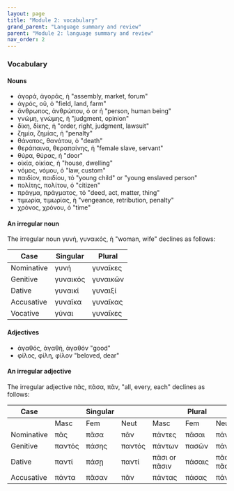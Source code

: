 ```yaml
---
layout: page
title: "Module 2: vocabulary"
grand_parent: "Language summary and review"
parent: "Module 2: language summary and review"
nav_order: 2
---
```




### Vocabulary


#### Nouns


- ἀγορά, ἀγορᾶς, ἡ "assembly, market, forum"
- ἀγρός, οῦ, ὁ "field, land, farm"
- ἄνθρωπος, ἀνθρώπου, ὁ or ἡ "person, human being"
- γνώμη, γνώμης, ἡ "judgment, opinion"
- δίκη, δίκης, ἡ "order, right, judgment, lawsuit"
- ζημία, ζημίας, ἡ "penalty"
- θάνατος, θανάτου, ὁ "death"
- θεράπαινα, θεραπαίνης, ἡ "female slave, servant"
- θύρα, θύρας, ἡ "door"
- οἰκία, οἰκίας, ἡ "house, dwelling"
- νόμος, νόμου, ὁ "law, custom"
- παιδίον, παιδίου, τό "young child" or "young enslaved person"
- πολίτης, πολίτου, ὁ "citizen"
- πράγμα, πράγματος, τό "deed, act, matter, thing"
- τιμωρία, τιμωρίας, ἡ "vengeance, retribution, penalty"
- χρόνος, χρόνου, ὁ "time"



#### An irregular noun

The irregular noun γυνή, γυναικός, ἡ "woman, wife" declines as follows:


| Case  | Singular | Plural |
| --- | --- | --- |
| Nominative  | γυνή | γυναῖκες |
| Genitive  | γυναικός   | γυναικῶν |
| Dative  | γυναικί | γυναιξί |
| Accusative  | γυναῖκα | γυναῖκας |
| Vocative   | γύναι | γυναῖκες |


#### Adjectives 

- ἀγαθός, ἀγαθή, ἀγαθόν "good"
- φίλος, φίλη, φίλον "beloved, dear"


#### An irregular adjective 

The irregular adjective πᾶς, πᾶσα, πᾶν, "all, every, each" declines as follows:

| Case  |    | Singular|    |     | Plural  |     |
| --- | --- | --- | --- | --- | --- | --- |
|    | Masc | Fem | Neut | Masc | Fem | Neut |
| Nominative | πᾶς  | πᾶσα  | πᾶν | πάντες  | πᾶσαι   | πάντα   |
| Genitive | παντός  | πάσης   | παντός  | πάντων   | πασῶν  | πάντων  |
| Dative | παντί  | πάσῃ | παντί | πᾶσι or πᾶσιν | πάσαις  | πᾶσι or πᾶσιν |
| Accusative | πάντα | πᾶσαν | πᾶν  | πάντας   | πάσας   | πάντα   |
